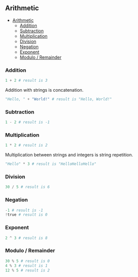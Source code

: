 ## Arithmetic

- [Arithmetic](#arithmetic)
  - [Addition](#addition)
  - [Subtraction](#subtraction)
  - [Multiplication](#multiplication)
  - [Division](#division)
  - [Negation](#negation)
  - [Exponent](#exponent)
  - [Modulo / Remainder](#modulo--remainder)

### Addition

```python
1 + 2 # result is 3
```

Addition with strings is concatenation.

```python
"Hello, " + "World!" # result is "Hello, World!"
```

### Subtraction

```python
1 - 2 # result is -1
```

### Multiplication

```python
1 * 2 # result is 2
```

Multiplication between strings and integers is string repetition.

```python
"Hello" * 3 # result is "HelloHelloHello"
```

### Division

```python
30 / 5 # result is 6
```

### Negation

```python
-1 # result is -1
!true # result is 0
```

### Exponent

```python
2 ^ 3 # result is 8
```

### Modulo / Remainder

```python
30 % 5 # result is 0
4 % 3 # result is 1
12 % 5 # result is 2
```
